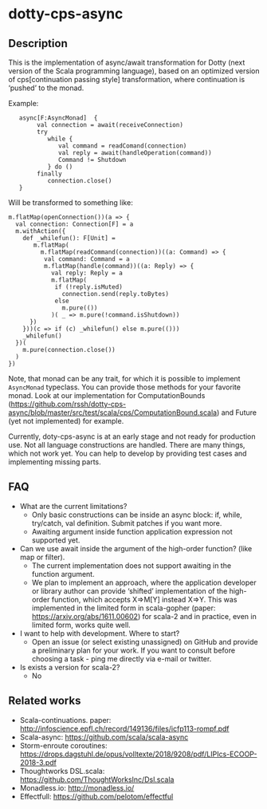# dotty-cps-async

## Description

This is the implementation of async/await transformation for Dotty (next version of the Scala programming language), based on an optimized version of cps[continuation passing style] transformation, where continuation is ‘pushed’ to the monad. 

Example:

```
   async[F:AsyncMonad]  {
        val connection = await(receiveConnection)
        try 
           while {
              val command = readComand(connection)
              val reply = await(handleOperation(command))
              Command != Shutdown
           } do ()
        finally 
           connection.close()
   }
```

Will be transformed to something like:

```
m.flatMap(openConnection())(a => {
  val connection: Connection[F] = a
  m.withAction({
    def _whilefun(): F[Unit] = 
       m.flatMap(
         m.flatMap(readCommand(connection))((a: Command) => {
          val command: Command = a
          m.flatMap(handle(command))((a: Reply) => {
            val reply: Reply = a
            m.flatMap(
             if (!reply.isMuted)
               connection.send(reply.toBytes) 
             else 
               m.pure(())
            )( _ => m.pure(!command.isShutdown))
      })
    }))(c => if (c) _whilefun() else m.pure(()))
    _whilefun()
  })(
    m.pure(connection.close())
  )
})
```

Note, that monad can be any trait, for which it is possible to implement ```AsyncMonad``` typeclass. 
You can provide those methods for your favorite monad. Look at our implementation for 
ComputationBounds (https://github.com/rssh/dotty-cps-async/blob/master/src/test/scala/cps/ComputationBound.scala) and Future (yet not implemented) for example.

Currently, doty-cps-async is at an early stage and not ready for production use.  Not all language constructions are handled. There are many things, which not work yet.   You can help to develop by providing test cases and implementing missing parts.  

## FAQ

* What are the current limitations?
    * Only basic constructions can be inside an async block:  if, while, try/catch, val definition.  Submit patches if you want more.
    * Awaiting argument inside function application expression not supported yet.
* Can we use await inside the argument of the high-order function? (like map or filter).
    * The current implementation does not support awaiting in the function argument.  
    * We plan to implement an approach, where the application developer or library author can provide ‘shifted’  implementation of the high-order function, which accepts  X=>M[Y] instead X=>Y.  This was implemented in the limited form in scala-gopher (paper: https://arxiv.org/abs/1611.00602)  for scala-2 and in practice, even in limited form, works quite well.
* I want to help with development. Where to start?
    * Open an issue (or select existing unassigned)  on GitHub and provide a preliminary plan for your work.  If you want to consult before choosing a task - ping me directly via e-mail or twitter.
* Is exists a version for scala-2?
    * No

## Related works

- Scala-continuations.  paper:  http://infoscience.epfl.ch/record/149136/files/icfp113-rompf.pdf
- Scala-async:   https://github.com/scala/scala-async  
- Storm-enroute coroutines:  https://drops.dagstuhl.de/opus/volltexte/2018/9208/pdf/LIPIcs-ECOOP-2018-3.pdf
- Thoughtworks DSL.scala:  https://github.com/ThoughtWorksInc/Dsl.scala
- Monadless.io: http://monadless.io/
- Effectfull: https://github.com/pelotom/effectful

   

